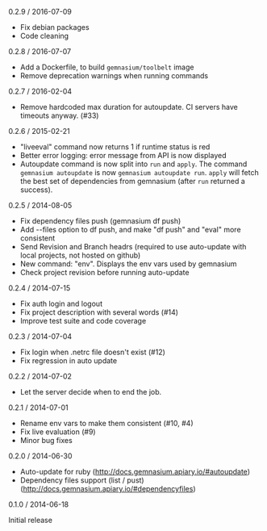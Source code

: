 0.2.9 / 2016-07-09

* Fix debian packages
* Code cleaning

0.2.8 / 2016-07-07

* Add a Dockerfile, to build `gemnasium/toolbelt` image
* Remove deprecation warnings when running commands

0.2.7 / 2016-02-04

* Remove hardcoded max duration for autoupdate. CI servers have timeouts anyway. (#33)

0.2.6 / 2015-02-21

* "liveeval" command now returns 1 if runtime status is red
* Better error logging: error message from API is now displayed
* Autoupdate command is now split into `run` and `apply`. The command `gemnasium autoupdate` is now `gemnasium autoupdate run`. `apply` will fetch the best set of dependencies from gemnasium (after `run` returned a success).

0.2.5 / 2014-08-05

* Fix dependency files push (gemnasium df push)
* Add --files option to df push, and make "df push" and "eval" more consistent
* Send Revision and Branch headrs (required to use auto-update with local projects, not hosted on github)
* New command: "env". Displays the env vars used by gemnasium
* Check project revision before running auto-update

0.2.4 / 2014-07-15

* Fix auth login and logout
* Fix project description with several words (#14)
* Improve test suite and code coverage

0.2.3 / 2014-07-04

* Fix login when .netrc file doesn't exist (#12)
* Fix regression in auto update

0.2.2 / 2014-07-02

* Let the server decide when to end the job.

0.2.1 / 2014-07-01

* Rename env vars to make them consistent (#10, #4)
* Fix live evaluation (#9)
* Minor bug fixes

0.2.0 / 2014-06-30

* Auto-update for ruby (http://docs.gemnasium.apiary.io/#autoupdate)
* Dependency files support (list / pust) (http://docs.gemnasium.apiary.io/#dependencyfiles)

0.1.0 / 2014-06-18

Initial release
